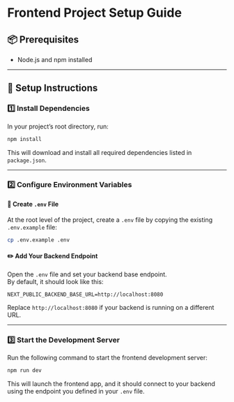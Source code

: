 
# Frontend Project Setup Guide

## 📦 Prerequisites

- Node.js and npm installed  

---

## 📖 Setup Instructions  

### 1️⃣ Install Dependencies  

In your project’s root directory, run:

```bash
npm install
```

This will download and install all required dependencies listed in `package.json`.

---

### 2️⃣ Configure Environment Variables  

#### 📄 Create `.env` File  

At the root level of the project, create a `.env` file by copying the existing `.env.example` file:

```bash
cp .env.example .env
```

#### ✏️ Add Your Backend Endpoint  

Open the `.env` file and set your backend base endpoint.  
By default, it should look like this:

```env
NEXT_PUBLIC_BACKEND_BASE_URL=http://localhost:8080
```

Replace `http://localhost:8080` if your backend is running on a different URL.

---

### 3️⃣ Start the Development Server  

Run the following command to start the frontend development server:

```bash
npm run dev
```

This will launch the frontend app, and it should connect to your backend using the endpoint you defined in your `.env` file.
